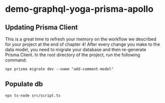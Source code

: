 # demo-graphql-yoga-prisma-apollo

## Updating Prisma Client

This is a great time to refresh your memory on the workflow we described for your project at the end of chapter 4!
After every change you make to the data model, you need to migrate your database and then re-generate Prisma Client.
In the root directory of the project, run the following command:

```shell
npx prisma migrate dev --name "add-comment-model"
```

## Populate db


```shell
npx ts-node src/script.ts
```